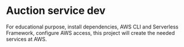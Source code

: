 # Auction service dev

For educational purpose, install dependencies, AWS CLI and Serverless Framework, configure AWS access, this project will create the needed services at AWS.